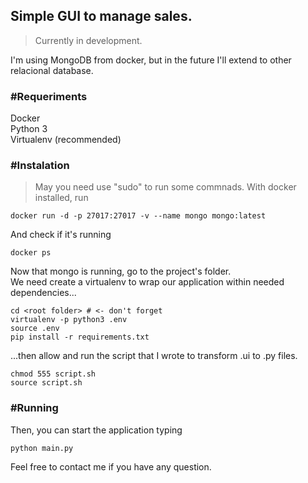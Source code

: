 ## Simple GUI to manage sales.
> Currently in development.

I'm using MongoDB from docker, but in the future I'll extend to other relacional database.

###  #Requeriments
Docker  
Python 3  
Virtualenv (recommended)  
### #Instalation
> May you need use "sudo" to run some commnads.
With docker installed, run
```
docker run -d -p 27017:27017 -v --name mongo mongo:latest
```

And check if it's running  
```
docker ps
```
Now that mongo is running, go to the project's folder.  
We need create a virtualenv to wrap our application within needed dependencies...  
```
cd <root folder> # <- don't forget
virtualenv -p python3 .env
source .env
pip install -r requirements.txt
```
...then allow and run the script that I wrote to transform .ui to .py files.  
```
chmod 555 script.sh
source script.sh
```
### #Running  
Then, you can start the application typing
```
python main.py
```

Feel free to contact me if you have any question.
